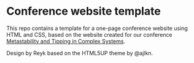 # Conference website template

This repo contains a template for a one-page conference website using HTML and CSS, based on the website created for our conference [Metastability and Tipping in Complex Systems](https://reykboerner.github.io/metastability24).

Design by Reyk based on the HTML5UP theme by @ajlkn.
